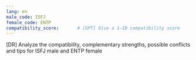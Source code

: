 ```yaml
---
lang: en
male_code: ISFJ
female_code: ENTP
compatibility_score:       # [GPT] Give a 1–10 compatibility score
---
```


[DR] Analyze the compatibility, complementary strengths, possible conflicts and tips for ISFJ male and ENTP female

